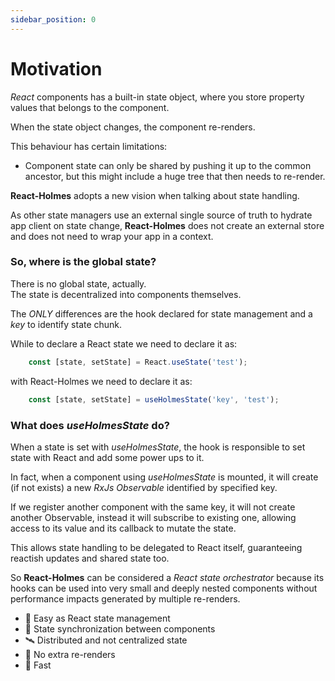 ```yaml
---
sidebar_position: 0
---
```


# Motivation

*React* components has a built-in state object, where you store property values that belongs to the component. 

When the state object changes, the component re-renders.

This behaviour has certain limitations:

- Component state can only be shared by pushing it up to the common ancestor, but this might include a huge tree that then needs to re-render.  

**React-Holmes** adopts a new vision when talking about state handling.  
  
As other state managers use an external single source of truth to hydrate app client on state change, **React-Holmes** does not create an external store and does not need to wrap your app in a context.

### So, where is the global state?

There is no global state, actually.  
The state is decentralized into components themselves.  
  
The *ONLY* differences are the hook declared for state management and a *key* to identify state chunk.  
  

While to declare a React state we need to declare it as:
```jsx
    const [state, setState] = React.useState('test');
```
with React-Holmes we need to declare it as:
```jsx
    const [state, setState] = useHolmesState('key', 'test');
```

### What does *useHolmesState* do?  

When a state is set with *useHolmesState*, the hook is responsible to set state with React and add some power ups to it.  
  
In fact, when a component using *useHolmesState* is mounted, it will create (if not exists) a new *RxJs Observable* identified by specified key.  
  
If we register another component with the same key, it will not create another Observable, instead it will subscribe to existing one, allowing access to its value and its callback to mutate the state.  
  
This allows state handling to be delegated to React itself, guaranteeing reactish updates and shared state too.  
  
So **React-Holmes** can be considered a *React state orchestrator* because its hooks can be used into very small and deeply nested components without performance impacts generated by multiple re-renders.


- 🚀 Easy as React state management
- 🔄 State synchronization between components
- 🛰️ Distributed and not centralized state
- 🤯 No extra re-renders
- 🚀 Fast